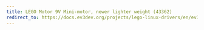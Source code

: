 ```yaml
---
title: LEGO Motor 9V Mini-motor, newer lighter weight (43362)
redirect_to: https://docs.ev3dev.org/projects/lego-linux-drivers/en/ev3dev-jessie/motor_data.html#lego-43362
---
```

